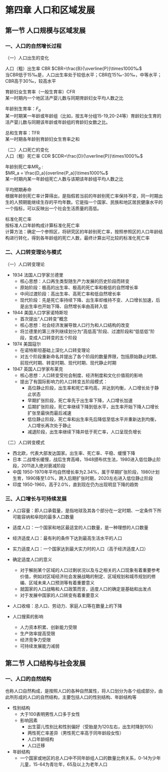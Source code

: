 # 第四章 人口和区域发展
## 第一节 人口规模与区域发展
### 一、人口的自然增长过程
（一）人口出生的变化  

人口（粗）出生率 CBR 
$CBR=\frac{B}{\overline{P}}\times1000‰$  
当CBR低于15‰是，人口出生率处于较低水平；CBR在15‰-30‰，中等水平；CBR高于30‰，较高水平  

育龄妇女生育率（一般生育率）CFR    
某一时期内一个地区活产婴儿数与同期育龄妇女平均人数之比  

年龄别生育率：$F_a$    
某一时期某一年龄或年龄组（比如，按五年分组15-19,20-24等）育龄妇女生育的活产婴儿数与同期该年龄或年龄组的育龄妇女数之比。  

总和生育率：TFR  
某一时期各年龄别育龄妇女生育率之和  

（二）人口死亡的变化  
人口（粗）死亡率 CDR 
$CDR=\frac{D}{\overline{P}}\times1000‰$  

年龄别死亡率$MR_a$ :  
$MR_a = \frac{D_a}{overline{P_a}}\times1000‰$  
某一时期内某一年龄组死亡人数与该期该年龄组平均人数之比  

平均预期寿命  
根据年龄别死亡率计算得出，是指假若当前的年龄别死亡率保持不变，同一时期出生的人预期能继续生存的平均年数。它是指一个国家、民族和地区居民健康水平的一个指标，可以反映出一个社会生活质量的高低。  

标准化死亡率  
按标准人口年龄构成计算标准化死亡率  
计算方法：确定一个参照区，将研究区的年龄别死亡率，按照参照区的人口年龄结构进行转化，得到各年龄组的死亡人数，最终计算出可比较的标准化死亡率  

### 二、人口转变理论与模式
（一）人口转变理论  

* 1934 法国人口学家兰德里
    * 核心思想：人口再生类型随生产力发展的历史阶段而转变
    * 原始阶段：极高的出生率、极高的死亡率和极低的自然增长率
    * 中间过渡阶段：高出生率、高死亡率和低自然增长率
    * 现代阶段：先是死亡率持续下降、出生率却维持不变、人口增长加速，后是出生率也开始下降、自然增长率由高转入低
* 1944 美国人口学家诺特斯坦
    * 首次提出“人口转变”概念
    * 核心思想：社会经济发展导致人口行为和人口结构的改变
    * 将兰德里的第三序列继续划分为“高低高”阶段、过渡阶段和“低低低”阶段，变成人口转变的五个阶段
* 1974 美国寇尔
    * 在诺特斯坦基础上深化人口转变理论
    * 对五个阶段重新命名并提出了各个阶段的数量界限，包括原始静止时期、前现代时期、转变时期、现代时期、现代静止时期  
* 1947 英国人口学家布莱克
    * 核心思想：人口转变受社会制度、经济制度和文化价值观的影响
    * 提出了有国际影响力的人口转变五阶段模式： 
        * 高位静止阶段，出生率和死亡率均高，并达到均衡，人口增长处于静止状态
        * 早期扩张阶段，死亡率先于出生率下降，人口增长加速
        * 后期扩张阶段，死亡率继续下降到低水平，出生率开始下降人口增长扩张至最快而最后减速
        * 低位静止阶段，死亡率和出生率先后降低至低水平并重新达到均衡，人口增长再次处于静止
        * 减退阶段，出生率继续下降并低于死亡率，人口呈现负增长

（二）人口转变模式

* 西北欧，代表大部发达国家。出生率、死亡率、平稳、缓慢下降
* 日本 二战增长缓慢，战后生育高峰，1948颁布优生法，1980进入低位静止阶段，2011进入绝对衰减阶段
* 中国 1950-1970年平均自然增长率为2.34%，属于早期扩张阶段，1980计划生育，1990降至1.0%，跨入后期扩张时期，2020左右进入低位静止阶段
* 印度 1950-1960，高于2.0%，直到现在仍为出现明显下降的趋势

### 三、人口增长与可持续发展
* 人口容量：即人口承载量，是指地球及其各个部分在一定时期、一定条件下所可能容纳和阜阳的最多人口数量  

* 适度人口：一个国家和地区最适宜的人口数量，是一种理想的人口数量
* 经济适度人口：最有利的条件下达到最高生活水平的人口
* 实力适度人口：一个国家达到最大实力时的人口（高于经济适度人口）
* 确定适度人口的意义
    * 对于解剖某个区域的人口过剩状况以及与之相关的人口现象有着重要参考价值，例如对区域经济社会发展战略的制定、区域规划和城市规划的修编、区域未来人口预测等有着重要意义
    * 就国家的人口战略和人口政策而言，适度人口的确定是基础和出发点
    * 对于发展中国家的人口转变有着重要意义
* 人口收缩：总人口、劳动力、家庭人口等在数量上的下降
* 人口搜索的影响
    * 人力资本积累、创新能力受限
    * 生产效率提高受限
    * 经济竞争力受限
    * 可持续发展能力减弱

## 第二节 人口结构与社会发展
### 一、人口的自然结构
也称人口自然构成，是按照人口的各种自然属性，将人口划分为各个组成部分，由此所形成的人口的自然结构，主要包括人口的性别结构、年龄结构等  

* 性别结构
    * 大于100表明男性人口多于女性
    * 影响因素
        * 出生婴儿性别比和性别偏好（受胎是为120左右，出生时降到105）
        * 两性死亡率差异（男性死亡率高于同年龄段女性）
        * 人口年龄结构
        * 人口迁移
* 年龄结构
    * 一个国家或地区的总人口中不同年龄组人口的数量比例关系，0-14为少年儿童，15-64为青壮年，65及以上为老年人口